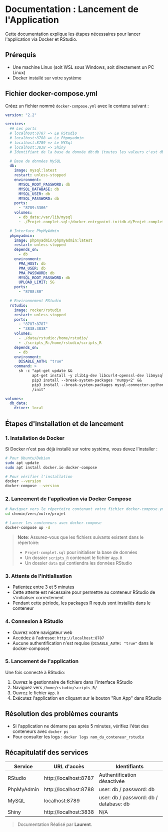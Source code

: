 # Documentation : Lancement de l'Application

Cette documentation explique les étapes nécessaires pour lancer l'application via Docker et RStudio.

## Prérequis

- Une machine Linux (soit WSL sous Windows, soit directement un PC Linux)
- Docker installé sur votre système

## Fichier docker-compose.yml

Créez un fichier nommé `docker-compose.yml` avec le contenu suivant :

```yaml
version: "2.2"

services:
  ## Les ports 
  # localhost:8787 => Le RStudio
  # localhost:8788 => Le Phpmyadmin
  # localhost:8789 => Le MYSql
  # localhost:3838 => Shiny
  # Identifiant de la base de donnée db:db (toutes les valeurs c'est db dans l'url)

  # Base de données MySQL
  db:
    image: mysql:latest
    restart: unless-stopped
    environment:
      MYSQL_ROOT_PASSWORD: db
      MYSQL_DATABASE: db
      MYSQL_USER: db
      MYSQL_PASSWORD: db
    ports:
      - "8789:3306"
    volumes:
      - db_data:/var/lib/mysql
      - ./Projet-complet.sql:/docker-entrypoint-initdb.d/Projet-complet.sql

  # Interface PhpMyAdmin
  phpmyadmin:
    image: phpmyadmin/phpmyadmin:latest
    restart: unless-stopped
    depends_on:
      - db
    environment:
      PMA_HOST: db
      PMA_USER: db
      PMA_PASSWORD: db
      MYSQL_ROOT_PASSWORD: db
      UPLOAD_LIMIT: 5G
    ports:
      - "8788:80"

  # Environnement RStudio
  rstudio:
    image: rocker/rstudio
    restart: unless-stopped
    ports:
      - "8787:8787"
      - "3838:3838"
    volumes:
      - ./data/rstudio:/home/rstudio/
      - ./scripts_R:/home/rstudio/scripts_R
    depends_on:
      - db
    environment:
      DISABLE_AUTH: "true"
    command: >
      sh -c "apt-get update &&
            apt-get install -y zlib1g-dev libcurl4-openssl-dev libmysqlclient-dev python3-pip libicu-dev build-essential gfortran libblas-dev liblapack-dev &&
            pip3 install --break-system-packages 'numpy<2' &&
            pip3 install --break-system-packages mysql-connector-python scikit-learn scikit-surprise sqlalchemy pandas pymysql &&
            /init"

volumes:
  db_data:
    driver: local
```

## Étapes d'installation et de lancement

### 1. Installation de Docker

Si Docker n'est pas déjà installé sur votre système, vous devez l'installer :

```bash
# Pour Ubuntu/Debian
sudo apt update
sudo apt install docker.io docker-compose

# Pour vérifier l'installation
docker --version
docker-compose --version
```

### 2. Lancement de l'application via Docker Compose

```bash
# Naviguer vers le répertoire contenant votre fichier docker-compose.yml
cd chemin/vers/votre/projet

# Lancer les conteneurs avec docker-compose
docker-compose up -d
```

> **Note**: Assurez-vous que les fichiers suivants existent dans le répertoire:
> - `Projet-complet.sql` pour initialiser la base de données
> - Un dossier `scripts_R` contenant le fichier `App.R`
> - Un dossier `data` qui contiendra les données RStudio

### 3. Attente de l'initialisation

- Patientez entre 3 et 5 minutes
- Cette attente est nécessaire pour permettre au conteneur RStudio de s'initialiser correctement
- Pendant cette période, les packages R requis sont installés dans le conteneur

### 4. Connexion à RStudio

- Ouvrez votre navigateur web
- Accédez à l'adresse: `http://localhost:8787`
- Aucune authentification n'est requise (`DISABLE_AUTH: "true"` dans le docker-compose)

### 5. Lancement de l'application

Une fois connecté à RStudio:
1. Ouvrez le gestionnaire de fichiers dans l'interface RStudio
2. Naviguez vers `/home/rstudio/scripts_R/`
3. Ouvrez le fichier `App.R`
4. Exécutez l'application en cliquant sur le bouton "Run App" dans RStudio

## Résolution des problèmes courants

- Si l'application ne démarre pas après 5 minutes, vérifiez l'état des conteneurs avec `docker ps`
- Pour consulter les logs : `docker logs nom_du_conteneur_rstudio`

## Récapitulatif des services

| Service | URL d'accès | Identifiants |
|---------|-------------|--------------|
| RStudio | http://localhost:8787 | Authentification désactivée |
| PhpMyAdmin | http://localhost:8788 | user: db / password: db |
| MySQL | localhost:8789 | user: db / password: db / database: db |
| Shiny | http://localhost:3838 | N/A |

> Documentation Réalisé par **Laurent**.
